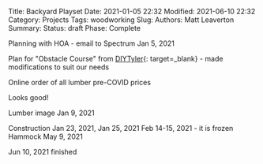 Title: Backyard Playset
Date: 2021-01-05 22:32
Modified: 2021-06-10 22:32
Category: Projects
Tags: woodworking
Slug:
Authors: Matt Leaverton
Summary:
Status: draft
Phase: Complete

Planning with HOA - email to Spectrum Jan 5, 2021

Plan for "Obstacle Course" from [DIYTyler](https://www.diytyler.com/shop/obstacle-course/){: target=_blank} - made modifications to suit our needs

Online order of all lumber pre-COVID prices

Looks good!

Lumber image Jan 9, 2021

Construction Jan 23, 2021, Jan 25, 2021
Feb 14-15, 2021 - it is frozen
Hammock May 9, 2021

Jun 10, 2021 finished